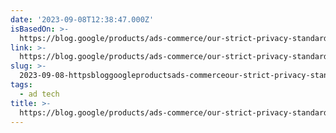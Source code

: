 ```yaml
---
date: '2023-09-08T12:38:47.000Z'
isBasedOn: >-
  https://blog.google/products/ads-commerce/our-strict-privacy-standards-around-made-for-kids-content/
link: >-
  https://blog.google/products/ads-commerce/our-strict-privacy-standards-around-made-for-kids-content/
slug: >-
  2023-09-08-httpsbloggoogleproductsads-commerceour-strict-privacy-standards-around-made-for-kids-content
tags:
  - ad tech
title: >-
  https://blog.google/products/ads-commerce/our-strict-privacy-standards-around-made-for-kids-content/
---
```


